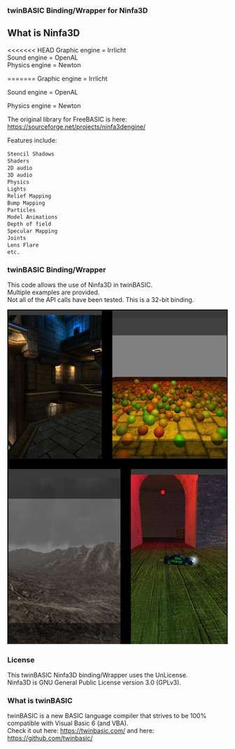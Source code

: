 ### twinBASIC Binding/Wrapper for Ninfa3D


## What is Ninfa3D

<<<<<<< HEAD
Graphic engine = Irrlicht  
Sound engine = OpenAL  
Physics engine = Newton

=======
Graphic engine = Irrlicht

Sound engine = OpenAL

Physics engine = Newton

The original library for FreeBASIC is here:
https://sourceforge.net/projects/ninfa3dengine/

Features include:

	Stencil Shadows
	Shaders
	2D audio
	3D audio
	Physics
	Lights
	Relief Mapping
	Bump Mapping
	Particles
	Model Animations
	Depth of field
	Specular Mapping
	Joints
	Lens Flare
	etc.


### twinBASIC Binding/Wrapper
This code allows the use of Ninfa3D in twinBASIC.  
Multiple examples are provided.  
Not all of the API calls have been tested.
This is a 32-bit binding.

![screenshot](https://github.com/JazzCoder1/tb_Ninfa3D/blob/main/screenshots.PNG?raw=true "Examples")

### License

This twinBASIC Ninfa3D binding/Wrapper uses the UnLicense.  
Ninfa3D is GNU General Public License version 3.0 (GPLv3).


### What is twinBASIC
twinBASIC is a new BASIC language compiler that strives to be 100% compatible with Visual Basic 6 (and VBA).  
Check it out here: https://twinbasic.com/
and here: https://github.com/twinbasic/
